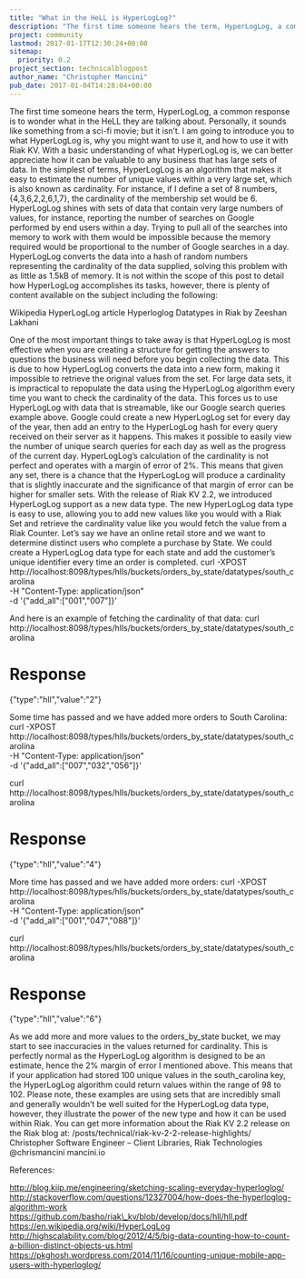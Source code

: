 ```yaml
---
title: "What in the HeLL is HyperLogLog?"
description: "The first time someone hears the term, HyperLogLog, a common response is to wonder what in the HeLL they are talking about. Personally, it sounds like something from a sci-fi movie; but it isn’t. I am going to introduce you to what HyperLogLog is, why you might want to use it, and how to use it with"
project: community
lastmod: 2017-01-17T12:30:24+00:00
sitemap:
  priority: 0.2
project_section: technicalblogpost
author_name: "Christopher Mancini"
pub_date: 2017-01-04T14:28:04+00:00
---
```

The first time someone hears the term, HyperLogLog, a common response is to wonder what in the HeLL they are talking about. Personally, it sounds like something from a sci-fi movie; but it isn’t. I am going to introduce you to what HyperLogLog is, why you might want to use it, and how to use it with Riak KV.
With a basic understanding of what HyperLogLog is, we can better appreciate how it can be valuable to any business that has large sets of data. In the simplest of terms, HyperLogLog is an algorithm that makes it easy to estimate the number of unique values within a very large set, which is also known as cardinality. For instance, if I define a set of 8 numbers, {4,3,6,2,2,6,1,7}, the cardinality of the membership set would be 6.
HyperLogLog shines with sets of data that contain very large numbers of values, for instance, reporting the number of searches on Google performed by end users within a day. Trying to pull all of the searches into memory to work with them would be impossible because the memory required would be proportional to the number of Google searches in a day. HyperLogLog converts the data into a hash of random numbers representing the cardinality of the data supplied, solving this problem with as little as 1.5kB of memory.
It is not within the scope of this post to detail how HyperLogLog accomplishes its tasks, however, there is plenty of content available on the subject including the following:

Wikipedia HyperLogLog article
Hyperloglog Datatypes in Riak by Zeeshan Lakhani

One of the most important things to take away is that HyperLogLog is most effective when you are creating a structure for getting the answers to questions the business will need before you begin collecting the data. This is due to how HyperLogLog converts the data into a new form, making it impossible to retrieve the original values from the set. For large data sets, it is impractical to repopulate the data using the HyperLogLog algorithm every time you want to check the cardinality of the data. This forces us to use HyperLogLog with data that is streamable, like our Google search queries example above. Google could create a new HyperLogLog set for every day of the year, then add an entry to the HyperLogLog hash for every query received on their server as it happens. This makes it possible to easily view the number of unique search queries for each day as well as the progress of the current day.
HyperLogLog’s calculation of the cardinality is not perfect and operates with a margin of error of 2%. This means that given any set, there is a chance that the HyperLogLog will produce a cardinality that is slightly inaccurate and the significance of that margin of error can be higher for smaller sets.
With the release of Riak KV 2.2, we introduced HyperLogLog support as a new data type. The new HyperLogLog data type is easy to use, allowing you to add new values like you would with a Riak Set and retrieve the cardinality value like you would fetch the value from a Riak Counter.
Let’s say we have an online retail store and we want to determine distinct users who complete a purchase by State. We could create a HyperLogLog data type for each state and add the customer’s unique identifier every time an order is completed.
curl -XPOST http://localhost:8098/types/hlls/buckets/orders\_by\_state/datatypes/south\_carolina \
-H "Content-Type: application/json" \
-d '{"add\_all":["001","007"]}'

And here is an example of fetching the cardinality of that data:
curl http://localhost:8098/types/hlls/buckets/orders\_by\_state/datatypes/south\_carolina

# Response
{"type":"hll","value":"2"}

Some time has passed and we have added more orders to South Carolina:
curl -XPOST http://localhost:8098/types/hlls/buckets/orders\_by\_state/datatypes/south\_carolina \
-H "Content-Type: application/json" \
-d '{"add\_all":["007","032","056"]}'

curl http://localhost:8098/types/hlls/buckets/orders\_by\_state/datatypes/south\_carolina

# Response
{"type":"hll","value":"4"}

More time has passed and we have added more orders:
curl -XPOST http://localhost:8098/types/hlls/buckets/orders\_by\_state/datatypes/south\_carolina \
-H "Content-Type: application/json" \
-d '{"add\_all":["001","047","088"]}'

curl http://localhost:8098/types/hlls/buckets/orders\_by\_state/datatypes/south\_carolina

# Response
{"type":"hll","value":"6"}

As we add more and more values to the orders\_by\_state bucket, we may start to see inaccuracies in the values returned for cardinality. This is perfectly normal as the HyperLogLog algorithm is designed to be an estimate, hence the 2% margin of error I mentioned above. This means that if your application had stored 100 unique values in the south\_carolina key, the HyperLogLog algorithm could return values within the range of 98 to 102.
Please note, these examples are using sets that are incredibly small and generally wouldn’t be well suited for the HyperLogLog data type, however, they illustrate the power of the new type and how it can be used within Riak.
You can get more information about the Riak KV 2.2 release on the Riak blog at: /posts/technical/riak-kv-2-2-release-highlights/
Christopher
Software Engineer – Client Libraries, Riak Technologies
@chrismancini
mancini.io

References:

http://blog.kiip.me/engineering/sketching-scaling-everyday-hyperloglog/
http://stackoverflow.com/questions/12327004/how-does-the-hyperloglog-algorithm-work
https://github.com/basho/riak\_kv/blob/develop/docs/hll/hll.pdf
https://en.wikipedia.org/wiki/HyperLogLog
http://highscalability.com/blog/2012/4/5/big-data-counting-how-to-count-a-billion-distinct-objects-us.html
https://pkghosh.wordpress.com/2014/11/16/counting-unique-mobile-app-users-with-hyperloglog/

